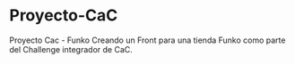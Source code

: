 # Proyecto-CaC
Proyecto Cac - Funko
Creando un Front para una tienda Funko como parte del Challenge integrador de CaC.
